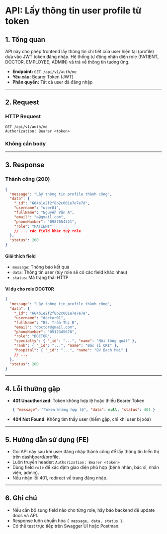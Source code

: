# API: Lấy thông tin user profile từ token

## 1. Tổng quan

API này cho phép frontend lấy thông tin chi tiết của user hiện tại (profile) dựa vào JWT token đăng nhập. Hệ thống tự động nhận diện role (PATIENT, DOCTOR, EMPLOYEE, ADMIN) và trả về thông tin tương ứng.

- **Endpoint:** `GET /api/v1/auth/me`
- **Yêu cầu:** Bearer Token (JWT)
- **Phân quyền:** Tất cả user đã đăng nhập

---

## 2. Request

### HTTP Request

```
GET /api/v1/auth/me
Authorization: Bearer <token>
```

### Không cần body

---

## 3. Response

### Thành công (200)

```json
{
  "message": "Lấy thông tin profile thành công",
  "data": {
    "_id": "664b1e2f2f8b2c001e7e7e7d",
    "username": "user01",
    "fullName": "Nguyễn Văn A",
    "email": "a@gmail.com",
    "phoneNumber": "0987654321",
    "role": "PATIENT"
    // ... các field khác tuỳ role
  },
  "status": 200
}
```

#### Giải thích field

- `message`: Thông báo kết quả
- `data`: Thông tin user (tùy role sẽ có các field khác nhau)
- `status`: Mã trạng thái HTTP

#### Ví dụ cho role DOCTOR

```json
{
  "message": "Lấy thông tin profile thành công",
  "data": {
    "_id": "664b1e2f2f8b2c001e7e7e7e",
    "username": "doctor01",
    "fullName": "BS. Trần Thị B",
    "email": "doctor@gmail.com",
    "phoneNumber": "0912345678",
    "role": "DOCTOR",
    "specialty": { "_id": "...", "name": "Nội tổng quát" },
    "rank": { "_id": "...", "name": "Bác sĩ CKI" },
    "hospital": { "_id": "...", "name": "BV Bạch Mai" }
    // ...
  },
  "status": 200
}
```

---

## 4. Lỗi thường gặp

- **401 Unauthorized**: Token không hợp lệ hoặc thiếu Bearer Token

  ```json
  { "message": "Token không hợp lệ", "data": null, "status": 401 }
  ```

- **404 Not Found**: Không tìm thấy user (hiếm gặp, chỉ khi user bị xóa)

---

## 5. Hướng dẫn sử dụng (FE)

- Gọi API này sau khi user đăng nhập thành công để lấy thông tin hiển thị trên dashboard/profile.
- Luôn truyền header: `Authorization: Bearer <token>`
- Dùng field `role` để xác định giao diện phù hợp (bệnh nhân, bác sĩ, nhân viên, admin).
- Nếu nhận lỗi 401, redirect về trang đăng nhập.

---

## 6. Ghi chú

- Nếu cần bổ sung field nào cho từng role, hãy báo backend để update docs và API.
- Response luôn chuẩn hóa `{ message, data, status }`.
- Có thể test trực tiếp trên Swagger UI hoặc Postman.
